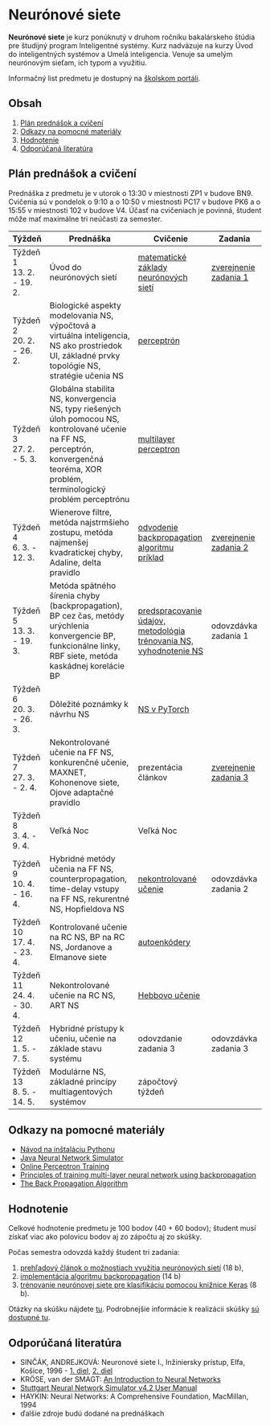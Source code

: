 # Neurónové siete

**Neurónové siete** je kurz ponúknutý v druhom ročníku bakalárskeho štúdia pre študijný program Inteligentné systémy. Kurz nadväzuje na kurzy Úvod do inteligentných systémov a Umelá inteligencia. Venuje sa umelým neurónovým sieťam, ich typom a využitiu.

Informačný list predmetu je dostupný na [školskom portáli](https://maisportal.tuke.sk/portal/studijneProgramy.mais).

## Obsah
1. [Plán prednášok a cvičení](#plan)
2. [Odkazy na pomocné materiály](#links)
3. [Hodnotenie](#grading)
4. [Odporúčaná literatúra](#textbooks)

## Plán prednášok a cvičení <a name="plan"></a>

Prednáška z predmetu je v utorok o 13:30 v miestnosti ZP1 v budove BN9. Cvičenia sú v pondelok o 9:10 a o 10:50 v miestnosti PC17 v budove PK6 a o 15:55 v miestnosti 102 v budove V4. Účasť na cvičeniach je povinná, študent môže mať maximálne tri neúčasti za semester.

| Týždeň                       | Prednáška | Cvičenie                                                           | Zadania                  |
|------------------------------|-----------|--------------------------------------------------------------------|--------------------------|
| Týždeň 1<br>13. 2. - 19. 2.  | Úvod do neurónových sietí  | [matematické základy neurónových sietí](labs/lab01-basic-maths.pdf)         | [zverejnenie zadania 1](assignments/assignment1.md)    |
| Týždeň 2<br>20. 2. - 26. 2.   | Biologické aspekty modelovania NS, výpočtová a virtuálna inteligencia, NS ako prostriedok UI, základné prvky topológie NS, stratégie učenia NS | [perceptrón](labs/lab02-Perceptron.ipynb) |                          |
| Týždeň 3<br>27. 2. - 5. 3.    | Globálna stabilita NS, konvergencia NS, typy riešených úloh pomocou NS, kontrolované učenie na FF NS, perceptrón, konvergenčná teoréma, XOR problém, terminologický problém perceptrónu | [multilayer perceptron](labs/lab03-multilayer-perceptron.ipynb) |                          |
| Týždeň 4<br>6. 3. - 12. 3.   | Wienerove filtre, metóda najstrmšieho zostupu, metóda najmenšej kvadratickej chyby, Adaline, delta pravidlo | [odvodenie backpropagation algoritmu](https://brilliant.org/wiki/backpropagation/)<br>[príklad](https://mattmazur.com/2015/03/17/a-step-by-step-backpropagation-example/)        | [zverejnenie zadania 2](assignments/assignment2.md) |
| Týždeň 5<br>13. 3. - 19. 3.  | Metóda spätného šírenia chyby (backpropagation), BP cez čas, metódy urýchlenia konvergencie BP, funkcionálne linky, RBF siete, metóda kaskádnej korelácie BP | [predspracovanie údajov, metodológia trénovania NS, vyhodnotenie NS](labs/lab05-training-methodology.ipynb) | odovzdávka zadania 1     |
| Týždeň 6<br>20. 3. - 26. 3.  | Dôležité poznámky k návrhu NS | [NS v PyTorch](labs/lab06-tensorflow-and-keras.ipynb)                |                          |
| Týždeň 7<br>27. 3. - 2. 4.   | Nekontrolované učenie na FF NS, konkurenčné učenie, MAXNET, Kohonenove siete, Ojove adaptačné pravidlo | prezentácia článkov                                                | [zverejnenie zadania 3](assignments/assignment3.md)    |
| Týždeň 8<br>3. 4. - 9. 4.   | Veľká Noc | Veľká Noc                                                          |                          |
| Týždeň 9<br>10. 4. - 16. 4.  | Hybridné metódy učenia na FF NS, counterpropagation, time-delay vstupy na FF NS, rekurentné NS, Hopfieldova NS | [nekontrolované učenie](labs/lab08-unsupervised-learning.ipynb) | odovzdávka zadania 2       |
| Týždeň 10<br>17. 4. - 23. 4. | Kontrolované učenie na RC NS, BP na RC NS, Jordanove a Elmanove siete | [autoenkódery](labs/lab09-autoencoders.ipynb)  ||
| Týždeň 11<br>24. 4. - 30. 4.  | Nekontrolované učenie na RC NS, ART NS | [Hebbovo učenie](labs/lab10-hebbian-learning.ipynb) |                          |
| Týždeň 12<br>1. 5. - 7. 5.  | Hybridné prístupy k učeniu, učenie na základe stavu systému | odovzdanie zadania 3                                          | odovzdávka zadania 3 |
| Týždeň 13<br>8. 5. - 14. 5. | Modulárne NS, základné princípy multiagentových systémov | zápočtový týždeň                                                   |                          |

## Odkazy na pomocné materiály <a name="links"></a>
* [Návod na inštaláciu Pythonu](labs/lab00-getting-started.md)
* [Java Neural Network Simulator](http://www.ra.cs.uni-tuebingen.de/software/JavaNNS/welcome_e.html?fbclid=IwAR3abC_9BxqT_dxwxxD5Qq8uzBY9sIUcnm2_d36JHIrx1k2i4Y1DBm-bVEA)
* [Online Perceptron Training](https://www.cs.utexas.edu/~teammco/misc/perceptron/?fbclid=IwAR1qWNnD9VUoORzx5y0H7_lqo028lquC_B00CCsQelNAInh6GSelRM6YYTQ)
* [Principles of training multi-layer neural network using backpropagation](http://home.agh.edu.pl/~vlsi/AI/backp_t_en/backprop.html)
* [The Back Propagation Algorithm](lectures/The_Back_Propagation_Algorithm.pdf)

## Hodnotenie <a name="grading"></a>

Celkové hodnotenie predmetu je 100 bodov (40 + 60 bodov); študent musí získať viac ako polovicu bodov aj zo zápočtu aj zo skúšky.

Počas semestra odovzdá každý študent tri zadania:

1. [prehľadový článok o možnostiach využitia neurónových sietí](assignments/assignment1.md) (18 b),
2. [implementácia algoritmu backpropagation](assignments/assignment2.md) (14 b)
3. [trénovanie neurónovej siete pre klasifikáciu pomocou knižnice Keras](assignments/assignment3.md) (8 b).

Otázky na skúšku nájdete [tu](exam/skuska_otazky.pdf). Podrobnejšie informácie k realizácii skúšky [sú dostupné tu](exam/exam_info.md).

## Odporúčaná literatúra <a name="textbooks"></a>

* SINČÁK, ANDREJKOVÁ: Neuronové siete I., Inžiniersky prístup, Elfa, Košice, 1996 - [1. diel](lectures/Neuronove_siete_1.pdf), [2. diel](lectures/Neuronove_siete_2.pdf)
* KRÖSE, van der SMAGT: [An Introduction to Neural Networks](lectures/An_Introduction_to_Neural_Networks.pdf)
* [Stuttgart Neural Network Simulator v4.2 User Manual](lectures/SNNS_v4.2._Manual.pdf)
* HAYKIN: Neural Networks: A Comprehensive Foundation, MacMillan, 1994
* ďalšie zdroje budú dodané na prednáškach
